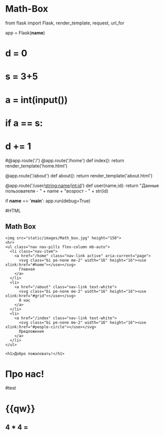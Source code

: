 # Math-Box

from flask import Flask, render_template, request, url_for

app = Flask(__name__)
# d = 0
# s = 3+5
# a = int(input())
# if a == s:
#     d += 1
#@app.route('/')
@app.route('/home')
def index():
    return render_template('home.html')


@app.route('/about')
def about():
    return render_template('about.html')


@app.route('/user/<string:name>/<int:id>')
def user(name,id):
    return "Данные пользователя - " + name + "возрост - " + str(id)


if __name__ == '__main__':
    app.run(debug=True)


#HTML

<!DOCTYPE html>
<html lang="en">
<head>
    <meta charset="UTF-8">
    <title>Title</title>
    <link rel="stylesheet" href="{{url_for('static', filename='style.css')}}">
    <link rel="stylesheet" href="style.css">
</head>
<body>
<h2>Math Box</h2>
    <div class="ser">
    </div>

    <img src="static/images/Math_box.jpg" height="150">
    <hr>
    <ul class="nav nav-pills flex-column mb-auto">
      <li class="nav-item">
        <a href="/home" class="nav-link active" aria-current="page">
          <svg class="bi pe-none me-2" width="16" height="16"><use xlink:href="#home"></use></svg>
          Главная
        </a>
      </li>
      <li>
        <a href="/about" class="nav-link text-white">
          <svg class="bi pe-none me-2" width="16" height="16"><use xlink:href="#grid"></use></svg>
          О нас
        </a>
      </li>
      <li>
        <a href="/index" class="nav-link text-white">
          <svg class="bi pe-none me-2" width="16" height="16"><use xlink:href="#people-circle"></use></svg>
          Предложения
        </a>
      </li>
    </ul>

    <h1>Добро пожаловать!</h1>
</body>
</html>

<!DOCTYPE html>
<html lang="en">
<head>
    <meta charset="UTF-8">
    <title>Title</title>
</head>
<body>
    <h1> Про нас!</h1>
</body>
</html>

#test

<!DOCTYPE html>
<html lang="en">
<head>
    <meta charset="UTF-8">
    <title>Title</title>
</head>
<body>
<h1> {{qw}}</h1>
<h2> 4 * 4 =</h2>
</body>
</html>
